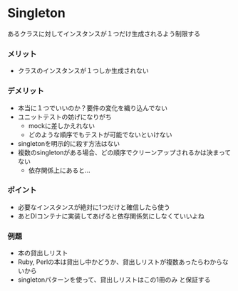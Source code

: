 # Singleton
あるクラスに対してインスタンスが１つだけ生成されるよう制限する

### メリット
* クラスのインスタンスが１つしか生成されない

### デメリット
* 本当に１つでいいのか？要件の変化を織り込んでない
* ユニットテストの妨げになりがち
  * mockに差しかえれない
  * どのような順序でもテストが可能でないといけない
* singletonを明示的に殺す方法はない
* 複数のsingletonがある場合、どの順序でクリーンアップされるかは決まってない
  * 依存関係上にあると...

### ポイント
* 必要なインスタンスが絶対に1つだけと確信したら使う
* あとDIコンテナに実装してあげると依存関係気にしなくていいよね

### 例題
* 本の貸出しリスト
* Ruby, Perlの本は貸出し中かどうか、貸出しリストが複数あったらわからないから
* singletonパターンを使って、貸出しリストはこの1冊のみ と保証する
